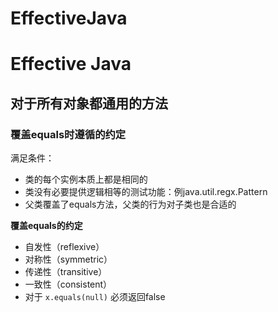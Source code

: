 # EffectiveJava


# Effective Java

## 对于所有对象都通用的方法

### 覆盖equals时遵循的约定

满足条件：

* 类的每个实例本质上都是相同的
* 类没有必要提供逻辑相等的测试功能：例java.util.regx.Pattern
* 父类覆盖了equals方法，父类的行为对子类也是合适的

**覆盖equals的约定**

* 自发性（reflexive）
* 对称性（symmetric）
* 传递性（transitive）
* 一致性（consistent）
* 对于 `x.equals(null)` 必须返回false


